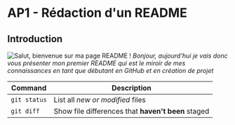 # AP1 -  Rédaction d'un README
## Introduction 
![Salut, bienvenue sur ma page README !](https://ih1.redbubble.net/image.1397640580.9061/poster,840x830,f8f8f8-pad,1000x1000,f8f8f8.jpg)
*Bonjour, aujourd'hui je vais donc vous présenter mon premier README qui est le miroir de mes connaissances en tant que débutant en GitHub et en création de projet*

| Command | Description |
| --- | --- |
| `git status` | List all *new or modified* files |
| `git diff` | Show file differences that **haven't been** staged |